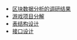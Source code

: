 - [区块数据分析的调研结果](./%E5%8C%BA%E5%9D%97%E6%95%B0%E6%8D%AE%E5%88%86%E6%9E%90%E7%9A%84%E8%B0%83%E7%A0%94%E7%BB%93%E6%9E%9C.md)
- [游戏项目分解](./%E6%B8%B8%E6%88%8F%E9%A1%B9%E7%9B%AE%E5%88%86%E8%A7%A3.md)
- [表结构设计](./%E8%A1%A8%E7%BB%93%E6%9E%84%E8%AE%BE%E8%AE%A1.md)
- [接口设计](./%E6%8E%A5%E5%8F%A3%E8%AE%BE%E8%AE%A1.md)